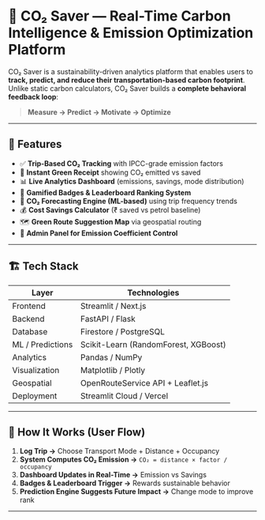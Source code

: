 # 🌿 CO₂ Saver — Real-Time Carbon Intelligence & Emission Optimization Platform

CO₂ Saver is a sustainability-driven analytics platform that enables users to **track, predict, and reduce their transportation-based carbon footprint**.  
Unlike static carbon calculators, CO₂ Saver builds a **complete behavioral feedback loop**:

> **Measure → Predict → Motivate → Optimize**

---

## 🚀 Features

- ✅ **Trip-Based CO₂ Tracking** with IPCC-grade emission factors  
- 📄 **Instant Green Receipt** showing CO₂ emitted vs saved  
- 📊 **Live Analytics Dashboard** (emissions, savings, mode distribution)  
- 🏅 **Gamified Badges & Leaderboard Ranking System**  
- 🔮 **CO₂ Forecasting Engine (ML-based)** using trip frequency trends  
- 💰 **Cost Savings Calculator** (₹ saved vs petrol baseline)  
- 🗺️ **Green Route Suggestion Map** via geospatial routing  
- 🔧 **Admin Panel for Emission Coefficient Control**

---

## 🏗️ Tech Stack

| Layer | Technologies |
|--------|-------------|
| Frontend | Streamlit / Next.js |
| Backend | FastAPI / Flask |
| Database | Firestore / PostgreSQL |
| ML / Predictions | Scikit-Learn (RandomForest, XGBoost) |
| Analytics | Pandas / NumPy |
| Visualization | Matplotlib / Plotly |
| Geospatial | OpenRouteService API + Leaflet.js |
| Deployment | Streamlit Cloud / Vercel |

---

## 📌 How It Works (User Flow)

1. **Log Trip →** Choose Transport Mode + Distance + Occupancy  
2. **System Computes CO₂ Emission →** `CO₂ = distance × factor / occupancy`  
3. **Dashboard Updates in Real-Time →** Emission vs Savings  
4. **Badges & Leaderboard Trigger →** Rewards sustainable behavior  
5. **Prediction Engine Suggests Future Impact →** Change mode to improve rank

---
